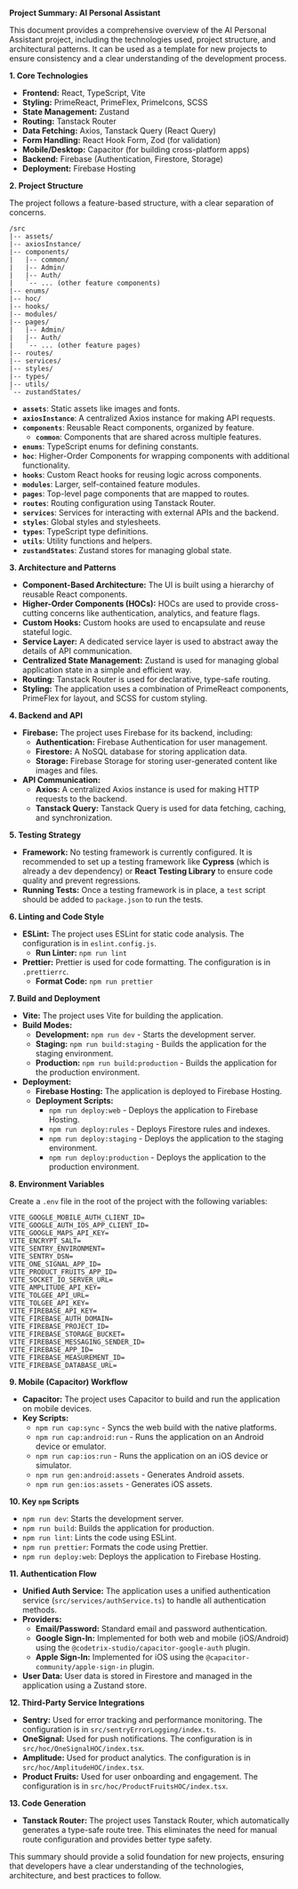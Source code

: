 **Project Summary: AI Personal Assistant**

This document provides a comprehensive overview of the AI Personal Assistant project, including the technologies used, project structure, and architectural patterns. It can be used as a template for new projects to ensure consistency and a clear understanding of the development process.

**1. Core Technologies**

*   **Frontend:** React, TypeScript, Vite
*   **Styling:** PrimeReact, PrimeFlex, PrimeIcons, SCSS
*   **State Management:** Zustand
*   **Routing:** Tanstack Router
*   **Data Fetching:** Axios, Tanstack Query (React Query)
*   **Form Handling:** React Hook Form, Zod (for validation)
*   **Mobile/Desktop:** Capacitor (for building cross-platform apps)
*   **Backend:** Firebase (Authentication, Firestore, Storage)
*   **Deployment:** Firebase Hosting

**2. Project Structure**

The project follows a feature-based structure, with a clear separation of concerns.

```
/src
|-- assets/
|-- axiosInstance/
|-- components/
|   |-- common/
|   |-- Admin/
|   |-- Auth/
|   `-- ... (other feature components)
|-- enums/
|-- hoc/
|-- hooks/
|-- modules/
|-- pages/
|   |-- Admin/
|   |-- Auth/
|   `-- ... (other feature pages)
|-- routes/
|-- services/
|-- styles/
|-- types/
|-- utils/
`-- zustandStates/
```

*   **`assets`**: Static assets like images and fonts.
*   **`axiosInstance`**: A centralized Axios instance for making API requests.
*   **`components`**: Reusable React components, organized by feature.
    *   **`common`**: Components that are shared across multiple features.
*   **`enums`**: TypeScript enums for defining constants.
*   **`hoc`**: Higher-Order Components for wrapping components with additional functionality.
*   **`hooks`**: Custom React hooks for reusing logic across components.
*   **`modules`**: Larger, self-contained feature modules.
*   **`pages`**: Top-level page components that are mapped to routes.
*   **`routes`**: Routing configuration using Tanstack Router.
*   **`services`**: Services for interacting with external APIs and the backend.
*   **`styles`**: Global styles and stylesheets.
*   **`types`**: TypeScript type definitions.
*   **`utils`**: Utility functions and helpers.
*   **`zustandStates`**: Zustand stores for managing global state.

**3. Architecture and Patterns**

*   **Component-Based Architecture:** The UI is built using a hierarchy of reusable React components.
*   **Higher-Order Components (HOCs):** HOCs are used to provide cross-cutting concerns like authentication, analytics, and feature flags.
*   **Custom Hooks:** Custom hooks are used to encapsulate and reuse stateful logic.
*   **Service Layer:** A dedicated service layer is used to abstract away the details of API communication.
*   **Centralized State Management:** Zustand is used for managing global application state in a simple and efficient way.
*   **Routing:** Tanstack Router is used for declarative, type-safe routing.
*   **Styling:** The application uses a combination of PrimeReact components, PrimeFlex for layout, and SCSS for custom styling.

**4. Backend and API**

*   **Firebase:** The project uses Firebase for its backend, including:
    *   **Authentication:** Firebase Authentication for user management.
    *   **Firestore:** A NoSQL database for storing application data.
    *   **Storage:** Firebase Storage for storing user-generated content like images and files.
*   **API Communication:**
    *   **Axios:** A centralized Axios instance is used for making HTTP requests to the backend.
    *   **Tanstack Query:** Tanstack Query is used for data fetching, caching, and synchronization.

**5. Testing Strategy**

*   **Framework:** No testing framework is currently configured. It is recommended to set up a testing framework like **Cypress** (which is already a dev dependency) or **React Testing Library** to ensure code quality and prevent regressions.
*   **Running Tests:** Once a testing framework is in place, a `test` script should be added to `package.json` to run the tests.

**6. Linting and Code Style**

*   **ESLint:** The project uses ESLint for static code analysis. The configuration is in `eslint.config.js`.
    *   **Run Linter:** `npm run lint`
*   **Prettier:** Prettier is used for code formatting. The configuration is in `.prettierrc`.
    *   **Format Code:** `npm run prettier`

**7. Build and Deployment**

*   **Vite:** The project uses Vite for building the application.
*   **Build Modes:**
    *   **Development:** `npm run dev` - Starts the development server.
    *   **Staging:** `npm run build:staging` - Builds the application for the staging environment.
    *   **Production:** `npm run build:production` - Builds the application for the production environment.
*   **Deployment:**
    *   **Firebase Hosting:** The application is deployed to Firebase Hosting.
    *   **Deployment Scripts:**
        *   `npm run deploy:web` - Deploys the application to Firebase Hosting.
        *   `npm run deploy:rules` - Deploys Firestore rules and indexes.
        *   `npm run deploy:staging` - Deploys the application to the staging environment.
        *   `npm run deploy:production` - Deploys the application to the production environment.

**8. Environment Variables**

Create a `.env` file in the root of the project with the following variables:

```
VITE_GOOGLE_MOBILE_AUTH_CLIENT_ID=
VITE_GOOGLE_AUTH_IOS_APP_CLIENT_ID=
VITE_GOOGLE_MAPS_API_KEY=
VITE_ENCRYPT_SALT=
VITE_SENTRY_ENVIRONMENT=
VITE_SENTRY_DSN=
VITE_ONE_SIGNAL_APP_ID=
VITE_PRODUCT_FRUITS_APP_ID=
VITE_SOCKET_IO_SERVER_URL=
VITE_AMPLITUDE_API_KEY=
VITE_TOLGEE_API_URL=
VITE_TOLGEE_API_KEY=
VITE_FIREBASE_API_KEY=
VITE_FIREBASE_AUTH_DOMAIN=
VITE_FIREBASE_PROJECT_ID=
VITE_FIREBASE_STORAGE_BUCKET=
VITE_FIREBASE_MESSAGING_SENDER_ID=
VITE_FIREBASE_APP_ID=
VITE_FIREBASE_MEASUREMENT_ID=
VITE_FIREBASE_DATABASE_URL=
```

**9. Mobile (Capacitor) Workflow**

*   **Capacitor:** The project uses Capacitor to build and run the application on mobile devices.
*   **Key Scripts:**
    *   `npm run cap:sync` - Syncs the web build with the native platforms.
    *   `npm run cap:android:run` - Runs the application on an Android device or emulator.
    *   `npm run cap:ios:run` - Runs the application on an iOS device or simulator.
    *   `npm run gen:android:assets` - Generates Android assets.
    *   `npm run gen:ios:assets` - Generates iOS assets.

**10. Key `npm` Scripts**

*   `npm run dev`: Starts the development server.
*   `npm run build`: Builds the application for production.
*   `npm run lint`: Lints the code using ESLint.
*   `npm run prettier`: Formats the code using Prettier.
*   `npm run deploy:web`: Deploys the application to Firebase Hosting.

**11. Authentication Flow**

*   **Unified Auth Service:** The application uses a unified authentication service (`src/services/authService.ts`) to handle all authentication methods.
*   **Providers:**
    *   **Email/Password:** Standard email and password authentication.
    *   **Google Sign-In:** Implemented for both web and mobile (iOS/Android) using the `@codetrix-studio/capacitor-google-auth` plugin.
    *   **Apple Sign-In:** Implemented for iOS using the `@capacitor-community/apple-sign-in` plugin.
*   **User Data:** User data is stored in Firestore and managed in the application using a Zustand store.

**12. Third-Party Service Integrations**

*   **Sentry:** Used for error tracking and performance monitoring. The configuration is in `src/sentryErrorLogging/index.ts`.
*   **OneSignal:** Used for push notifications. The configuration is in `src/hoc/OneSignalHOC/index.tsx`.
*   **Amplitude:** Used for product analytics. The configuration is in `src/hoc/AmplitudeHOC/index.tsx`.
*   **Product Fruits:** Used for user onboarding and engagement. The configuration is in `src/hoc/ProductFruitsHOC/index.tsx`.

**13. Code Generation**

*   **Tanstack Router:** The project uses Tanstack Router, which automatically generates a type-safe route tree. This eliminates the need for manual route configuration and provides better type safety.

This summary should provide a solid foundation for new projects, ensuring that developers have a clear understanding of the technologies, architecture, and best practices to follow.

